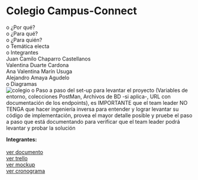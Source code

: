 
# Colegio Campus-Connect
o ¿Por qué?
<br>
o ¿Para qué?
<br>
o ¿Para quién?
<br>
o Temática electa
<br>
o Integrantes
<br>Juan Camilo Chaparro Castellanos
<br>Valentina Duarte Cardona
<br>Ana Valentina Marín Usuga 
<br>Alejandro Amaya Agudelo 
<br>o Diagramas<br>
![colegio](https://github.com/valentinamarinu/campusConnect/assets/103174712/3e22722c-440d-4ed2-84f7-058241e5bade)
o Paso a paso del set-up para levantar el proyecto (Variables de entorno,
colecciones PostMan, Archivos de BD -si aplica-, URL con
documentación de los endpoints), es IMPORTANTE que el team leader
NO TENGA que hacer ingeniería inversa para entender y lograr
levantar su código de implementación, provea el mayor detalle posible
y pruebe el paso a paso que está documentando para verificar que el
team leader podrá levantar y probar la solución



**Integrantes:** <br>
<br>[ver documento](https://docs.google.com/document/d/1oqWkobbJKhmRgbSoSQ9LziOj2dIik0Xn)
<br>[ver trello](https://trello.com/b/WnTKuFB6/riwi-project-development) 
<br>[ver mockup](https://www.figma.com/file/eHUSTzzrOePKQ3zvUVlhBt/Caminos-del-saber?type=design&node-id=50-3&mode=design&t=XAT5DkQaSmDGNqai-0)
<br>[ver cronograma](https://docs.google.com/spreadsheets/d/1zWF90D621u1R79zkyxkxKWNX_h_tLQlQx5OlbWMdfN4/edit)

